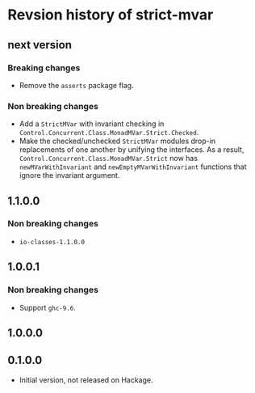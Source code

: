 # Revsion history of strict-mvar

## next version

### Breaking changes

* Remove the `asserts` package flag.

### Non breaking changes

* Add a `StrictMVar` with invariant checking in
  `Control.Concurrent.Class.MonadMVar.Strict.Checked`.
* Make the checked/unchecked `StrictMVar` modules drop-in replacements of one
  another by unifying the interfaces. As a result,
  `Control.Concurrent.Class.MonadMVar.Strict` now has `newMVarWithInvariant` and
  `newEmptyMVarWithInvariant` functions that ignore the invariant argument.

## 1.1.0.0

### Non breaking changes

* `io-classes-1.1.0.0`

## 1.0.0.1

### Non breaking changes

* Support `ghc-9.6`.

## 1.0.0.0

## 0.1.0.0

* Initial version, not released on Hackage.

